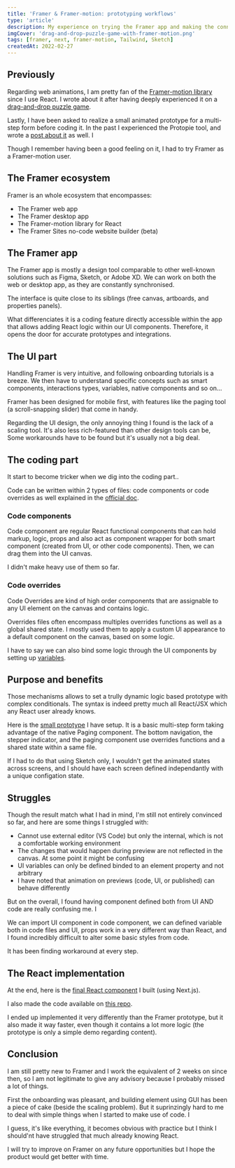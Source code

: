 ```yaml
---
title: 'Framer & Framer-motion: prototyping workflows'
type: 'article'
description: My experience on trying the Framer app and making the connexion with the React Framer-motion library.
imgCover: 'drag-and-drop-puzzle-game-with-framer-motion.png'
tags: [framer, next, framer-motion, Tailwind, Sketch]
createdAt: 2022-02-27
---
```


## Previously

Regarding web animations, I am pretty fan of the [Framer-motion library](https://www.framer.com/motion/) since I use React. I wrote about it after having deeply experienced it on a [drag-and-drop puzzle game](/posts/drag-and-drop-puzzle-game-with-framer-motion).

Lastly, I have been asked to realize a small animated prototype for a multi-step form before coding it. In the past I experienced the Protopie tool, and wrote a [post about it](/posts/ui-prototypes-with-protopie) as well. I

Though I remember having been a good feeling on it, I had to try Framer as a Framer-motion user.

## The Framer ecosystem

Framer is an whole ecosystem that encompasses:

- The Framer web app
- The Framer desktop app
- The Framer-motion library for React
- The Framer Sites no-code website builder (beta)

## The Framer app

The Framer app is mostly a design tool comparable to other well-known solutions such as Figma, Sketch, or Adobe XD. We can work on both the web or desktop app, as they are constantly synchronised.

The interface is quite close to its siblings (free canvas, artboards, and properties panels).

What differenciates it is a coding feature directly accessible within the app that allows adding React logic within our UI components. Therefore, it opens the door for accurate prototypes and integrations.

## The UI part

Handling Framer is very intuitive, and following onboarding tutorials is a breeze. We then have to understand specific concepts such as smart components, interactions types, variables, native components and so on...

Framer has been designed for mobile first, with features like the paging tool (a scroll-snapping slider) that come in handy.

Regarding the UI design, the only annoying thing I found is the lack of a scaling tool. It's also less rich-featured than other design tools can be, Some workarounds have to be found but it's usually not a big deal.

## The coding part

It start to become tricker when we dig into the coding part..

Code can be written within 2 types of files: code components or code overrides as well explained in the [official doc](https://www.framer.com/docs/guides/).

### Code components

Code component are regular React functional components that can hold markup, logic, props and also act as component wrapper for both smart component (created from UI, or other code components). Then, we can drag them into the UI canvas.

I didn't make heavy use of them so far.

### Code overrides

Code Overrides are kind of high order components that are assignable to any UI element on the canvas and contains logic.

Overrides files often encompass multiples overrides functions as well as a global shared state.
I mostly used them to apply a custom UI appearance to a default component on the canvas, based on some logic.

I have to say we can also bind some logic through the UI components by setting up [variables](https://www.framer.com/support/using-framer/variables/).

## Purpose and benefits

Those mechanisms allows to set a trully dynamic logic based prototype with complex conditionals. The syntax is indeed pretty much all React/JSX which any React user already knows.

Here is the [small prototype](https://framer.com/share/Multi-step-form--qwox9eKuo0rNKAzwQcGw/xGzOl5yq1) I have setup. It is a basic multi-step form taking advantage of the native Paging component. The bottom navigation, the stepper indicator, and the paging component use overrides functions and a shared state within a same file.

If I had to do that using Sketch only, I wouldn't get the animated states across screens, and I should have each screen defined independantly with a unique configation state.

## Struggles

Though the result match what I had in mind, I'm still not entirely convinced so far, and here are some things I struggled with:

- Cannot use external editor (VS Code) but only the internal, which is not a comfortable working environment
- The changes that would happen during preview are not reflected in the canvas. At some point it might be confusing
- UI variables can only be defined binded to an element property and not arbitrary
- I have noted that animation on previews (code, UI, or published) can behave differently

But on the overall, I found having component defined both from UI AND code are really confusing me. I

We can import UI component in code component, we can defined variable both in code files and UI, props work in a very different way than React, and I found incredibly difficult to alter some basic styles from code.

It has been finding workaround at every step.

## The React implementation

At the end, here is the [final React component]() I built (using Next.js).

I also made the code available on [this repo](https://multi-step-form-with-framer-motion-4nkavj3qc-lansolo99.vercel.app/).

I ended up implemented it very differently than the Framer prototype, but it also made it way faster, even though it contains a lot more logic (the prototype is only a simple demo regarding content).

## Conclusion

I am still pretty new to Framer and I work the equivalent of 2 weeks on since then, so I am not legitimate to give any advisory because I probably missed a lot of things.

First the onboarding was pleasant, and building element using GUI has been a piece of cake (beside the scaling problem). But it suprinzingly hard to me to deal with simple things when I started to make use of code. I

I guess, it's like everything, it becomes obvious with practice but I think I should'nt have struggled that much already knowing React.

I will try to improve on Framer on any future opportunities but I hope the product would get better with time.
